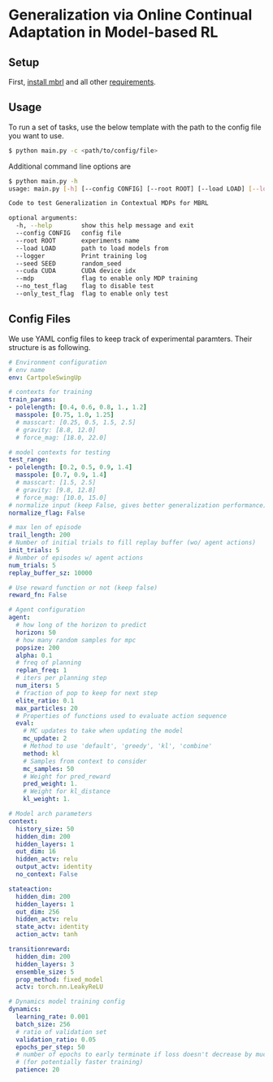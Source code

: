 # Generalization via Online Continual Adaptation in Model-based RL

## Setup

First, [install mbrl](https://github.com/facebookresearch/mbrl-lib) and all other [requirements](https://github.com/Rochan-A/PML/blob/master/requirements.txt).

## Usage

To run a set of tasks, use the below template with the path to the config file you want to use.

```bash
$ python main.py -c <path/to/config/file>
```

Additional command line options are
```bash
$ python main.py -h
usage: main.py [-h] [--config CONFIG] [--root ROOT] [--load LOAD] [--logger] [--seed SEED] [--cuda CUDA] [--mdp] [--no_test_flag] [--only_test_flag]

Code to test Generalization in Contextual MDPs for MBRL

optional arguments:
  -h, --help        show this help message and exit
  --config CONFIG   config file
  --root ROOT       experiments name
  --load LOAD       path to load models from
  --logger          Print training log
  --seed SEED       random_seed
  --cuda CUDA       CUDA device idx
  --mdp             flag to enable only MDP training
  --no_test_flag    flag to disable test
  --only_test_flag  flag to enable only test
```

## Config Files

We use YAML config files to keep track of experimental paramters. Their structure is as following.
```yaml
# Environment configuration
# env name
env: CartpoleSwingUp

# contexts for training
train_params:
- polelength: [0.4, 0.6, 0.8, 1., 1.2]
  masspole: [0.75, 1.0, 1.25]
  # masscart: [0.25, 0.5, 1.5, 2.5]
  # gravity: [8.8, 12.0]
  # force_mag: [18.0, 22.0]

# model contexts for testing
test_range:
- polelength: [0.2, 0.5, 0.9, 1.4]
  masspole: [0.7, 0.9, 1.4]
  # masscart: [1.5, 2.5]
  # gravity: [9.8, 12.8]
  # force_mag: [10.0, 15.0]
# normalize input (keep False, gives better generalization performance)
normalize_flag: False

# max len of episode
trail_length: 200
# Number of initial trials to fill replay buffer (wo/ agent actions)
init_trials: 5
# Number of episodes w/ agent actions
num_trials: 5
replay_buffer_sz: 10000

# Use reward function or not (keep false)
reward_fn: False

# Agent configuration
agent:
  # how long of the horizon to predict
  horizon: 50
  # how many random samples for mpc
  popsize: 200
  alpha: 0.1
  # freq of planning
  replan_freq: 1
  # iters per planning step
  num_iters: 5
  # fraction of pop to keep for next step
  elite_ratio: 0.1
  max_particles: 20
  # Properties of functions used to evaluate action sequence
  eval:
    # MC updates to take when updating the model
    mc_update: 2
    # Method to use 'default', 'greedy', 'kl', 'combine'
    method: kl
    # Samples from context to consider
    mc_samples: 50
    # Weight for pred_reward
    pred_weight: 1.
    # Weight for kl_distance
    kl_weight: 1.

# Model arch parameters
context:
  history_size: 50
  hidden_dim: 200
  hidden_layers: 1
  out_dim: 16
  hidden_actv: relu
  output_actv: identity
  no_context: False

stateaction:
  hidden_dim: 200
  hidden_layers: 1
  out_dim: 256
  hidden_actv: relu
  state_actv: identity
  action_actv: tanh

transitionreward:
  hidden_dim: 200
  hidden_layers: 3
  ensemble_size: 5
  prop_method: fixed_model
  actv: torch.nn.LeakyReLU

# Dynamics model training config
dynamics:
  learning_rate: 0.001
  batch_size: 256
  # ratio of validation set
  validation_ratio: 0.05
  epochs_per_step: 50
  # number of epochs to early terminate if loss doesn't decrease by much
  # (for potentially faster training)
  patience: 20
```

